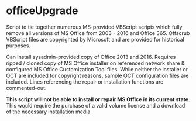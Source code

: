 # officeUpgrade

Script to tie together numerous MS-provided VBScript scripts which fully remove all versions of MS Office from 2003 - 2016 and Office 365. Offscrub VBScript files are copyrighted by Microsoft and are provided for historical purposes.

Can install sysadmin-provided copy of Office 2013 and 2016. Requires ripped / cloned copy of MS Office installer on referenced network share & configured MS Office Customization Tool files. While neither the installer or OCT are included for copyright reasons, sample OCT configuration files are included. Lines referencing the repair or installation functions are commented-out.

**This script will not be able to install or repair MS Office in its current state**. This would require the purchase of a valid volume license and a download of the necessary installation media.
